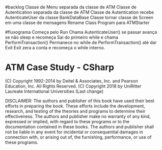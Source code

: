 #backlog
Classe de Menu separada da classe de ATM
Classe de Autentication separada da classe de ATM
Classe de Autentication recebe AutenticateUser da classe BankDataBase
Classe tornar classe de Screen em uma classe de mensagens
Rename Class Program para ATMStarter

#fluxograma
Começa pelo Run
Chama AutenticateUser() se passar avança se não sleep e recomeça
Sai do primeiro while e chama PerformTransaction()
Permanece no while de PerformTransaction() até dar Exit
Exit zera a conta e recomeça o while interno.


# ATM Case Study - CSharp

(C) Copyright 1992-2014 by Deitel & Associates, Inc. and
Pearson Education, Inc. All Rights Reserved.
(C) Copyright 2018 by UniRitter Laureate International Universities (Last change)

DISCLAIMER: The authors and publisher of this book have used their
best efforts in preparing the book. These efforts include the
development, research, and testing of the theories and programs
to determine their effectiveness. The authors and publisher make
no warranty of any kind, expressed or implied, with regard to these
programs or to the documentation contained in these books. The authors
and publisher shall not be liable in any event for incidental or
consequential damages in connection with, or arising out of, the
furnishing, performance, or use of these programs.
